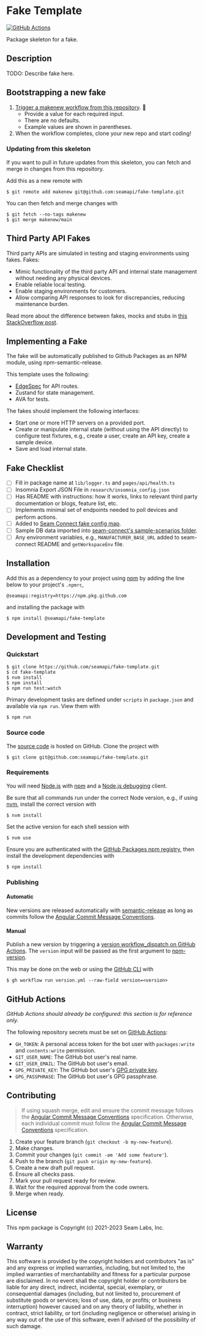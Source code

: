 # Fake Template

[![GitHub Actions](https://github.com/seamapi/fake-template/actions/workflows/check.yml/badge.svg)](https://github.com/seamapi/fake-template/actions/workflows/check.yml)

Package skeleton for a fake.

## Description

TODO: Describe fake here.

## Bootstrapping a new fake

1. [Trigger a makenew workflow from this repository][makenew workflow]. 🚀
   - Provide a value for each required input.
   - There are no defaults.
   - Example values are shown in parentheses.
2. When the workflow completes, clone your new repo and start coding!

[makenew workflow]: https://github.com/seamapi/fake-template/actions/workflows/makenew.yml

### Updating from this skeleton

If you want to pull in future updates from this skeleton,
you can fetch and merge in changes from this repository.

Add this as a new remote with

```
$ git remote add makenew git@github.com:seamapi/fake-template.git
```

You can then fetch and merge changes with

```
$ git fetch --no-tags makenew
$ git merge makenew/main
```

## Third Party API Fakes

Third party APIs are simulated in testing and staging environments using fakes.
Fakes:

- Mimic functionality of the third party API and internal state management without needing any physical devices.
- Enable reliable local testing.
- Enable staging environments for customers.
- Allow comparing API responses to look for discrepancies, reducing maintenance burden.

Read more about the difference between fakes, mocks and stubs in [this StackOverflow post](https://stackoverflow.com/a/346440/559475).

## Implementing a Fake

The fake will be automatically published to Github Packages as an NPM module, using npm-semantic-release.

This template uses the following:

- [EdgeSpec](https://github.com/seamapi/edgespec) for API routes.
- Zustand for state management.
- AVA for tests.

The fakes should implement the following interfaces:

- Start one or more HTTP servers on a provided port.
- Create or manipulate internal state (without using the API directly) to configure test fixtures,
  e.g., create a user, create an API key, create a sample device.
- Save and load internal state.

## Fake Checklist

- [ ] Fill in package name at `lib/logger.ts` and `pages/api/health.ts`
- [ ] Insomnia Export JSON File in `research/insomnia_config.json`
- [ ] Has README with instructions: how it works, links to relevant third party documentation or blogs, feature list, etc.
- [ ] Implements minimal set of endpoints needed to poll devices and perform actions.
- [ ] Added to [Seam Connect fake config map](https://github.com/seamapi/seam-connect/blob/main/lib/sandbox/fake-config-map.ts).
- [ ] Sample DB data imported into [seam-connect's sample-scenarios folder](https://github.com/seamapi/seam-connect/tree/main/lib/sandbox/sample-scenarios).
- [ ] Any environment variables, e.g., `MANUFACTURER_BASE_URL` added to seam-connect README and `getWorkspaceEnv` file.

## Installation

Add this as a dependency to your project using [npm]
by adding the line below to your project's `.npmrc`,

```
@seamapi:registry=https://npm.pkg.github.com
```

and installing the package with

```
$ npm install @seamapi/fake-template
```

[npm]: https://www.npmjs.com/

## Development and Testing

### Quickstart

```
$ git clone https://github.com/seamapi/fake-template.git
$ cd fake-template
$ nvm install
$ npm install
$ npm run test:watch
```

Primary development tasks are defined under `scripts` in `package.json`
and available via `npm run`.
View them with

```
$ npm run
```

### Source code

The [source code] is hosted on GitHub.
Clone the project with

```
$ git clone git@github.com:seamapi/fake-template.git
```

[source code]: https://github.com/seamapi/fake-template

### Requirements

You will need [Node.js] with [npm] and a [Node.js debugging] client.

Be sure that all commands run under the correct Node version, e.g.,
if using [nvm], install the correct version with

```
$ nvm install
```

Set the active version for each shell session with

```
$ nvm use
```

Ensure you are authenticated with the [GitHub Packages npm registry],
then install the development dependencies with

```
$ npm install
```

[Node.js]: https://nodejs.org/
[Node.js debugging]: https://nodejs.org/en/docs/guides/debugging-getting-started/
[npm]: https://www.npmjs.com/
[nvm]: https://github.com/creationix/nvm
[GitHub Packages npm registry]: https://docs.github.com/en/packages/working-with-a-github-packages-registry/working-with-the-npm-registry#authenticating-to-github-packages

### Publishing

#### Automatic

New versions are released automatically with [semantic-release]
as long as commits follow the [Angular Commit Message Conventions].

[Angular Commit Message Conventions]: https://semantic-release.gitbook.io/semantic-release/#commit-message-format
[semantic-release]: https://semantic-release.gitbook.io/

#### Manual

Publish a new version by triggering a [version workflow_dispatch on GitHub Actions].
The `version` input will be passed as the first argument to [npm-version].

This may be done on the web or using the [GitHub CLI] with

```
$ gh workflow run version.yml --raw-field version=<version>
```

[GitHub CLI]: https://cli.github.com/
[npm-version]: https://docs.npmjs.com/cli/version
[version workflow_dispatch on GitHub Actions]: https://github.com/seamapi/fake-template/actions?query=workflow%3Aversion

## GitHub Actions

_GitHub Actions should already be configured: this section is for reference only._

The following repository secrets must be set on [GitHub Actions]:

- `GH_TOKEN`: A personal access token for the bot user with
  `packages:write` and `contents:write` permission.
- `GIT_USER_NAME`: The GitHub bot user's real name.
- `GIT_USER_EMAIL`: The GitHub bot user's email.
- `GPG_PRIVATE_KEY`: The GitHub bot user's [GPG private key].
- `GPG_PASSPHRASE`: The GitHub bot user's GPG passphrase.

[GitHub Actions]: https://github.com/features/actions
[GPG private key]: https://github.com/marketplace/actions/import-gpg#prerequisites

## Contributing

> If using squash merge, edit and ensure the commit message follows the [Angular Commit Message Conventions] specification.
> Otherwise, each individual commit must follow the [Angular Commit Message Conventions] specification.

1. Create your feature branch (`git checkout -b my-new-feature`).
2. Make changes.
3. Commit your changes (`git commit -am 'Add some feature'`).
4. Push to the branch (`git push origin my-new-feature`).
5. Create a new draft pull request.
6. Ensure all checks pass.
7. Mark your pull request ready for review.
8. Wait for the required approval from the code owners.
9. Merge when ready.

[Angular Commit Message Conventions]: https://semantic-release.gitbook.io/semantic-release/#commit-message-format

## License

This npm package is Copyright (c) 2021-2023 Seam Labs, Inc.

## Warranty

This software is provided by the copyright holders and contributors "as is" and
any express or implied warranties, including, but not limited to, the implied
warranties of merchantability and fitness for a particular purpose are
disclaimed. In no event shall the copyright holder or contributors be liable for
any direct, indirect, incidental, special, exemplary, or consequential damages
(including, but not limited to, procurement of substitute goods or services;
loss of use, data, or profits; or business interruption) however caused and on
any theory of liability, whether in contract, strict liability, or tort
(including negligence or otherwise) arising in any way out of the use of this
software, even if advised of the possibility of such damage.
